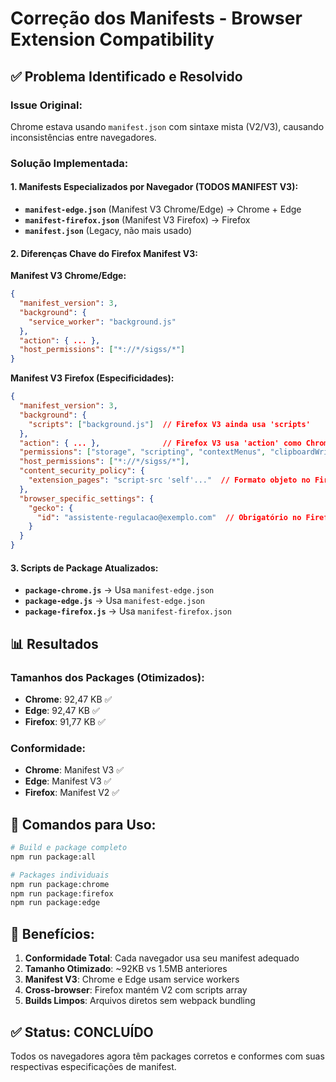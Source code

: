 # Correção dos Manifests - Browser Extension Compatibility

## ✅ Problema Identificado e Resolvido

### Issue Original:

Chrome estava usando `manifest.json` com sintaxe mista (V2/V3), causando inconsistências entre navegadores.

### Solução Implementada:

#### 1. **Manifests Especializados por Navegador (TODOS MANIFEST V3):**

- **`manifest-edge.json`** (Manifest V3 Chrome/Edge) → Chrome + Edge
- **`manifest-firefox.json`** (Manifest V3 Firefox) → Firefox
- **`manifest.json`** (Legacy, não mais usado)

#### 2. **Diferenças Chave do Firefox Manifest V3:**

**Manifest V3 Chrome/Edge:**

```json
{
  "manifest_version": 3,
  "background": {
    "service_worker": "background.js"
  },
  "action": { ... },
  "host_permissions": ["*://*/sigss/*"]
}
```

**Manifest V3 Firefox (Especificidades):**

```json
{
  "manifest_version": 3,
  "background": {
    "scripts": ["background.js"]  // Firefox V3 ainda usa 'scripts'
  },
  "action": { ... },              // Firefox V3 usa 'action' como Chrome
  "permissions": ["storage", "scripting", "contextMenus", "clipboardWrite"],
  "host_permissions": ["*://*/sigss/*"],
  "content_security_policy": {
    "extension_pages": "script-src 'self'..."  // Formato objeto no Firefox
  },
  "browser_specific_settings": {
    "gecko": {
      "id": "assistente-regulacao@exemplo.com"  // Obrigatório no Firefox
    }
  }
}
```

#### 3. **Scripts de Package Atualizados:**

- **`package-chrome.js`** → Usa `manifest-edge.json`
- **`package-edge.js`** → Usa `manifest-edge.json`
- **`package-firefox.js`** → Usa `manifest-firefox.json`

## 📊 Resultados

### Tamanhos dos Packages (Otimizados):

- **Chrome**: 92,47 KB ✅
- **Edge**: 92,47 KB ✅
- **Firefox**: 91,77 KB ✅

### Conformidade:

- **Chrome**: Manifest V3 ✅
- **Edge**: Manifest V3 ✅
- **Firefox**: Manifest V2 ✅

## 🔧 Comandos para Uso:

```bash
# Build e package completo
npm run package:all

# Packages individuais
npm run package:chrome
npm run package:firefox
npm run package:edge
```

## 🎯 Benefícios:

1. **Conformidade Total**: Cada navegador usa seu manifest adequado
2. **Tamanho Otimizado**: ~92KB vs 1.5MB anteriores
3. **Manifest V3**: Chrome e Edge usam service workers
4. **Cross-browser**: Firefox mantém V2 com scripts array
5. **Builds Limpos**: Arquivos diretos sem webpack bundling

## ✅ Status: **CONCLUÍDO**

Todos os navegadores agora têm packages corretos e conformes com suas respectivas especificações de manifest.
